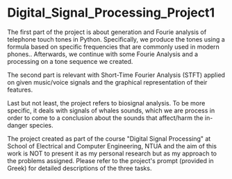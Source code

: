 # Digital_Signal_Processing_Project1
The first part of the project is about generation and Fourie analysis of telephone touch tones in Python. Specifically, we produce the tones using a formula based on specific frequencies that are commonly used in modern phones.. Afterwards, we continue with some Fourie Analysis and a processing on a tone sequence we created. 

The second part is relevant with Short-Time Fourier Analysis (STFT) applied on given music/voice signals and the graphical representation of their features.

Last but not least, the project refers to biosignal analysis. To be more specific, it deals with signals of whales sounds, which we are process in order to come to a conclusion about the sounds that affect/harm the in-danger species.

The project created as part of the course "Digital Signal Processing" at School of Electrical and Computer Engineering, NTUA and the aim of this work is NOT to present it as my personal research but as my approach to the problems assigned. Please refer to the project's prompt (provided in Greek) for detailed descriptions of the three tasks.
